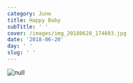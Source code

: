 ```yaml
---
category: June
title: Happy Baby
subTitle: ' '
cover: /images/img_20180620_174603.jpg
date: '2018-06-20'
day: ' '
slug: ' '
---
```

![null](/images/img_20180620_174603.jpg)
